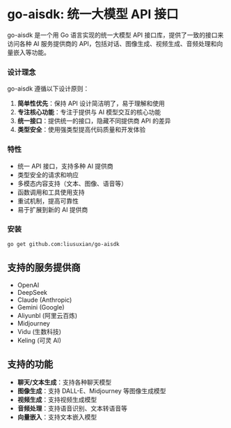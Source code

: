 # go-aisdk: 统一大模型 API 接口

go-aisdk 是一个用 Go 语言实现的统一大模型 API 接口库，提供了一致的接口来访问各种 AI 服务提供商的 API，包括对话、图像生成、视频生成、音频处理和向量嵌入等功能。

### 设计理念

go-aisdk 遵循以下设计原则：

1. **简单性优先**：保持 API 设计简洁明了，易于理解和使用
2. **专注核心功能**：专注于提供与 AI 模型交互的核心功能
3. **统一接口**：提供统一的接口，隐藏不同提供商 API 的差异
4. **类型安全**：使用强类型提高代码质量和开发体验

### 特性

- 统一 API 接口，支持多种 AI 提供商
- 类型安全的请求和响应
- 多模态内容支持（文本、图像、语音等）
- 函数调用和工具使用支持
- 重试机制，提高可靠性
- 易于扩展到新的 AI 提供商

### 安装

```bash
go get github.com:liusuxian/go-aisdk
```

## 支持的服务提供商

- OpenAI
- DeepSeek
- Claude (Anthropic)
- Gemini (Google)
- Aliyunbl (阿里云百炼)
- Midjourney
- Vidu (生数科技)
- Keling (可灵 AI)

## 支持的功能

- **聊天/文本生成**：支持各种聊天模型
- **图像生成**：支持 DALL-E、Midjourney 等图像生成模型
- **视频生成**：支持视频生成模型
- **音频处理**：支持语音识别、文本转语音等
- **向量嵌入**：支持文本嵌入模型
